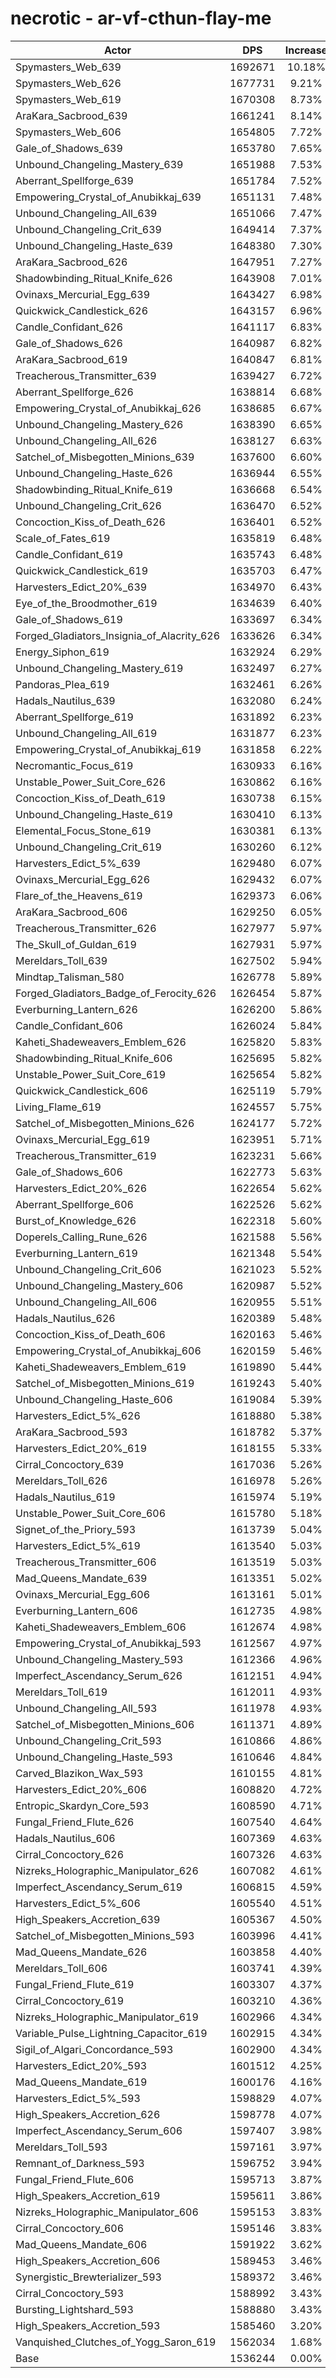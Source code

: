# necrotic - ar-vf-cthun-flay-me
| Actor | DPS | Increase |
|---|:---:|:---:|
|Spymasters_Web_639|1692671|10.18%|
|Spymasters_Web_626|1677731|9.21%|
|Spymasters_Web_619|1670308|8.73%|
|AraKara_Sacbrood_639|1661241|8.14%|
|Spymasters_Web_606|1654805|7.72%|
|Gale_of_Shadows_639|1653780|7.65%|
|Unbound_Changeling_Mastery_639|1651988|7.53%|
|Aberrant_Spellforge_639|1651784|7.52%|
|Empowering_Crystal_of_Anubikkaj_639|1651131|7.48%|
|Unbound_Changeling_All_639|1651066|7.47%|
|Unbound_Changeling_Crit_639|1649414|7.37%|
|Unbound_Changeling_Haste_639|1648380|7.30%|
|AraKara_Sacbrood_626|1647951|7.27%|
|Shadowbinding_Ritual_Knife_626|1643908|7.01%|
|Ovinaxs_Mercurial_Egg_639|1643427|6.98%|
|Quickwick_Candlestick_626|1643157|6.96%|
|Candle_Confidant_626|1641117|6.83%|
|Gale_of_Shadows_626|1640987|6.82%|
|AraKara_Sacbrood_619|1640847|6.81%|
|Treacherous_Transmitter_639|1639427|6.72%|
|Aberrant_Spellforge_626|1638814|6.68%|
|Empowering_Crystal_of_Anubikkaj_626|1638685|6.67%|
|Unbound_Changeling_Mastery_626|1638390|6.65%|
|Unbound_Changeling_All_626|1638127|6.63%|
|Satchel_of_Misbegotten_Minions_639|1637600|6.60%|
|Unbound_Changeling_Haste_626|1636944|6.55%|
|Shadowbinding_Ritual_Knife_619|1636668|6.54%|
|Unbound_Changeling_Crit_626|1636470|6.52%|
|Concoction_Kiss_of_Death_626|1636401|6.52%|
|Scale_of_Fates_619|1635819|6.48%|
|Candle_Confidant_619|1635743|6.48%|
|Quickwick_Candlestick_619|1635703|6.47%|
|Harvesters_Edict_20%_639|1634970|6.43%|
|Eye_of_the_Broodmother_619|1634639|6.40%|
|Gale_of_Shadows_619|1633697|6.34%|
|Forged_Gladiators_Insignia_of_Alacrity_626|1633626|6.34%|
|Energy_Siphon_619|1632924|6.29%|
|Unbound_Changeling_Mastery_619|1632497|6.27%|
|Pandoras_Plea_619|1632461|6.26%|
|Hadals_Nautilus_639|1632080|6.24%|
|Aberrant_Spellforge_619|1631892|6.23%|
|Unbound_Changeling_All_619|1631877|6.23%|
|Empowering_Crystal_of_Anubikkaj_619|1631858|6.22%|
|Necromantic_Focus_619|1630933|6.16%|
|Unstable_Power_Suit_Core_626|1630862|6.16%|
|Concoction_Kiss_of_Death_619|1630738|6.15%|
|Unbound_Changeling_Haste_619|1630410|6.13%|
|Elemental_Focus_Stone_619|1630381|6.13%|
|Unbound_Changeling_Crit_619|1630260|6.12%|
|Harvesters_Edict_5%_639|1629480|6.07%|
|Ovinaxs_Mercurial_Egg_626|1629432|6.07%|
|Flare_of_the_Heavens_619|1629373|6.06%|
|AraKara_Sacbrood_606|1629250|6.05%|
|Treacherous_Transmitter_626|1627977|5.97%|
|The_Skull_of_Guldan_619|1627931|5.97%|
|Mereldars_Toll_639|1627502|5.94%|
|Mindtap_Talisman_580|1626778|5.89%|
|Forged_Gladiators_Badge_of_Ferocity_626|1626454|5.87%|
|Everburning_Lantern_626|1626200|5.86%|
|Candle_Confidant_606|1626024|5.84%|
|Kaheti_Shadeweavers_Emblem_626|1625820|5.83%|
|Shadowbinding_Ritual_Knife_606|1625695|5.82%|
|Unstable_Power_Suit_Core_619|1625654|5.82%|
|Quickwick_Candlestick_606|1625119|5.79%|
|Living_Flame_619|1624557|5.75%|
|Satchel_of_Misbegotten_Minions_626|1624177|5.72%|
|Ovinaxs_Mercurial_Egg_619|1623951|5.71%|
|Treacherous_Transmitter_619|1623231|5.66%|
|Gale_of_Shadows_606|1622773|5.63%|
|Harvesters_Edict_20%_626|1622654|5.62%|
|Aberrant_Spellforge_606|1622526|5.62%|
|Burst_of_Knowledge_626|1622318|5.60%|
|Doperels_Calling_Rune_626|1621588|5.56%|
|Everburning_Lantern_619|1621348|5.54%|
|Unbound_Changeling_Crit_606|1621023|5.52%|
|Unbound_Changeling_Mastery_606|1620987|5.52%|
|Unbound_Changeling_All_606|1620955|5.51%|
|Hadals_Nautilus_626|1620389|5.48%|
|Concoction_Kiss_of_Death_606|1620163|5.46%|
|Empowering_Crystal_of_Anubikkaj_606|1620159|5.46%|
|Kaheti_Shadeweavers_Emblem_619|1619890|5.44%|
|Satchel_of_Misbegotten_Minions_619|1619243|5.40%|
|Unbound_Changeling_Haste_606|1619084|5.39%|
|Harvesters_Edict_5%_626|1618880|5.38%|
|AraKara_Sacbrood_593|1618782|5.37%|
|Harvesters_Edict_20%_619|1618155|5.33%|
|Cirral_Concoctory_639|1617036|5.26%|
|Mereldars_Toll_626|1616978|5.26%|
|Hadals_Nautilus_619|1615974|5.19%|
|Unstable_Power_Suit_Core_606|1615780|5.18%|
|Signet_of_the_Priory_593|1613739|5.04%|
|Harvesters_Edict_5%_619|1613540|5.03%|
|Treacherous_Transmitter_606|1613519|5.03%|
|Mad_Queens_Mandate_639|1613351|5.02%|
|Ovinaxs_Mercurial_Egg_606|1613161|5.01%|
|Everburning_Lantern_606|1612735|4.98%|
|Kaheti_Shadeweavers_Emblem_606|1612674|4.98%|
|Empowering_Crystal_of_Anubikkaj_593|1612567|4.97%|
|Unbound_Changeling_Mastery_593|1612366|4.96%|
|Imperfect_Ascendancy_Serum_626|1612151|4.94%|
|Mereldars_Toll_619|1612011|4.93%|
|Unbound_Changeling_All_593|1611978|4.93%|
|Satchel_of_Misbegotten_Minions_606|1611371|4.89%|
|Unbound_Changeling_Crit_593|1610866|4.86%|
|Unbound_Changeling_Haste_593|1610646|4.84%|
|Carved_Blazikon_Wax_593|1610155|4.81%|
|Harvesters_Edict_20%_606|1608820|4.72%|
|Entropic_Skardyn_Core_593|1608590|4.71%|
|Fungal_Friend_Flute_626|1607540|4.64%|
|Hadals_Nautilus_606|1607369|4.63%|
|Cirral_Concoctory_626|1607326|4.63%|
|Nizreks_Holographic_Manipulator_626|1607082|4.61%|
|Imperfect_Ascendancy_Serum_619|1606815|4.59%|
|Harvesters_Edict_5%_606|1605540|4.51%|
|High_Speakers_Accretion_639|1605367|4.50%|
|Satchel_of_Misbegotten_Minions_593|1603996|4.41%|
|Mad_Queens_Mandate_626|1603858|4.40%|
|Mereldars_Toll_606|1603741|4.39%|
|Fungal_Friend_Flute_619|1603307|4.37%|
|Cirral_Concoctory_619|1603210|4.36%|
|Nizreks_Holographic_Manipulator_619|1602966|4.34%|
|Variable_Pulse_Lightning_Capacitor_619|1602915|4.34%|
|Sigil_of_Algari_Concordance_593|1602900|4.34%|
|Harvesters_Edict_20%_593|1601512|4.25%|
|Mad_Queens_Mandate_619|1600176|4.16%|
|Harvesters_Edict_5%_593|1598829|4.07%|
|High_Speakers_Accretion_626|1598778|4.07%|
|Imperfect_Ascendancy_Serum_606|1597407|3.98%|
|Mereldars_Toll_593|1597161|3.97%|
|Remnant_of_Darkness_593|1596752|3.94%|
|Fungal_Friend_Flute_606|1595713|3.87%|
|High_Speakers_Accretion_619|1595611|3.86%|
|Nizreks_Holographic_Manipulator_606|1595153|3.83%|
|Cirral_Concoctory_606|1595146|3.83%|
|Mad_Queens_Mandate_606|1591922|3.62%|
|High_Speakers_Accretion_606|1589453|3.46%|
|Synergistic_Brewterializer_593|1589372|3.46%|
|Cirral_Concoctory_593|1588992|3.43%|
|Bursting_Lightshard_593|1588880|3.43%|
|High_Speakers_Accretion_593|1585460|3.20%|
|Vanquished_Clutches_of_Yogg_Saron_619|1562034|1.68%|
|Base|1536244|0.00%|
